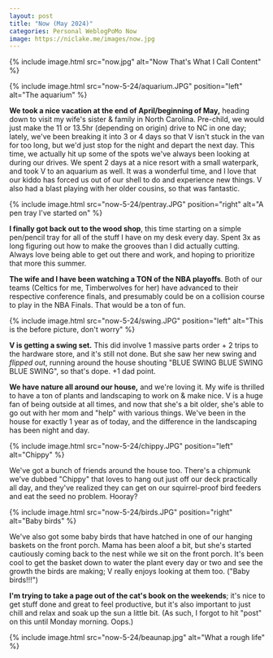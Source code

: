 ```yaml
---
layout: post
title: "Now (May 2024)"
categories: Personal WeblogPoMo Now
image: https://niclake.me/images/now.jpg
---
```


{% include image.html
  src="now.jpg"
  alt="Now That's What I Call Content"
%}

{% include image.html
  src="now-5-24/aquarium.JPG"
  position="left"
  alt="The aquarium"
%}

**We took a nice vacation at the end of April/beginning of May,** heading down to visit my wife's sister & family in North Carolina. Pre-child, we would just make the 11 or 13.5hr (depending on origin) drive to NC in one day; lately, we've been breaking it into 3 or 4 days so that V isn't stuck in the van for too long, but we'd just stop for the night and depart the next day. This time, we actually hit up some of the spots we've always been looking at during our drives. We spent 2 days at a nice resort with a small waterpark, and took V to an aquarium as well. It was a wonderful time, and I love that our kiddo has forced us out of our shell to do and experience new things. V also had a blast playing with her older cousins, so that was fantastic.

{% include image.html
  src="now-5-24/pentray.JPG"
  position="right"
  alt="A pen tray I've started on"
%}

**I finally got back out to the wood shop**, this time starting on a simple pen/pencil tray for all of the stuff I have on my desk every day. Spent 3x as long figuring out how to make the grooves than I did actually cutting. Always love being able to get out there and work, and hoping to prioritize that more this summer.

**The wife and I have been watching a TON of the NBA playoffs**. Both of our teams (Celtics for me, Timberwolves for her) have advanced to their respective conference finals, and presumably could be on a collision course to play in the NBA Finals. That would be a ton of fun.

{% include image.html
  src="now-5-24/swing.JPG"
  position="left"
  alt="This is the before picture, don't worry"
%}

**V is getting a swing set.** This did involve 1 massive parts order + 2 trips to the hardware store, and it's still not done. But she saw her new swing and _flipped out_, running around the house shouting "BLUE SWING BLUE SWING BLUE SWING", so that's dope. +1 dad point.

**We have nature all around our house,** and we're loving it. My wife is thrilled to have a ton of plants and landscaping to work on & make nice. V is a huge fan of being outside at all times, and now that she's a bit older, she's able to go out with her mom and "help" with various things. We've been in the house for exactly 1 year as of today, and the difference in the landscaping has been night and day.

{% include image.html
  src="now-5-24/chippy.JPG"
  position="left"
  alt="Chippy"
%}

We've got a bunch of friends around the house too. There's a chipmunk we've dubbed "Chippy" that loves to hang out just off our deck practically all day, and they've realized they can get on our squirrel-proof bird feeders and eat the seed no problem. Hooray?

{% include image.html
  src="now-5-24/birds.JPG"
  position="right"
  alt="Baby birds"
%}

We've also got some baby birds that have hatched in one of our hanging baskets on the front porch. Mama has been aloof a bit, but she's started cautiously coming back to the nest while we sit on the front porch. It's been cool to get the basket down to water the plant every day or two and see the growth the birds are making; V really enjoys looking at them too. ("Baby birds!!!")

**I'm trying to take a page out of the cat's book on the weekends**; it's nice to get stuff done and great to feel productive, but it's also important to just chill and relax and soak up the sun a little bit. (As such, I forgot to hit "post" on this until Monday morning. Oops.)

{% include image.html
  src="now-5-24/beaunap.jpg"
  alt="What a rough life"
%}
